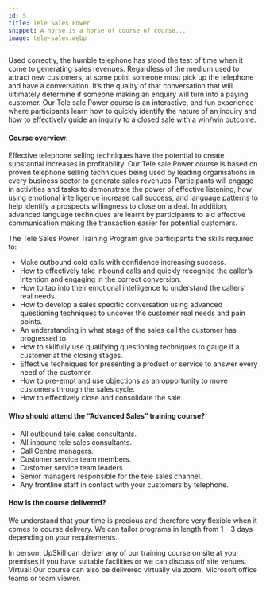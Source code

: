 ```yaml
---
id: 5
title: Tele Sales Power
snippet: A horse is a horse of course of course...
image: tele-sales.webp
---
```


Used correctly, the humble telephone has stood the test of time when it come to generating sales revenues. Regardless of the medium used to attract new customers, at some point someone must pick up the telephone and have a conversation. It’s the quality of that conversation that will ultimately determine if someone making an enquiry will turn into a paying customer. Our Tele sale Power course is an interactive, and fun experience where participants learn how to quickly identify the nature of an inquiry and how to effectively guide an inquiry to a closed sale with a win/win outcome.

#### Course overview:

Effective telephone selling techniques have the potential to create substantial increases in profitability. Our Tele sale Power course is based on proven telephone selling techniques being used by leading organisations in every business sector to generate sales revenues. Participants will engage in activities and tasks to demonstrate the power of effective listening, how using emotional intelligence increase call success, and language patterns to help identify a prospects willingness to close on a deal. In addition, advanced language techniques are learnt by participants to aid effective communication making the transaction easier for potential customers.

The Tele Sales Power Training Program give participants the skills required to:

- Make outbound cold calls with confidence increasing success.
- How to effectively take inbound calls and quickly recognise the caller’s intention and engaging in the correct conversion.
- How to tap into their emotional intelligence to understand the callers’ real needs.
- How to develop a sales specific conversation using advanced questioning techniques to uncover the customer real needs and pain points.
- An understanding in what stage of the sales call the customer has progressed to.
- How to skilfully use qualifying questioning techniques to gauge if a customer at the closing stages.
- Effective techniques for presenting a product or service to answer every need of the customer.
- How to pre-empt and use objections as an opportunity to move customers through the sales cycle.
- How to effectively close and consolidate the sale.

#### Who should attend the “Advanced Sales” training course?

- All outbound tele sales consultants.
- All inbound tele sales consultants.
- Call Centre managers.
- Customer service team members.
- Customer service team leaders.
- Senior managers responsible for the tele sales channel.
- Any frontline staff in contact with your customers by telephone.

#### How is the course delivered?

We understand that your time is precious and therefore very flexible when it comes to course delivery. We can tailor programs in length from 1 – 3 days depending on your requirements.

In person: UpSkill can deliver any of our training course on site at your premises if you have suitable facilities or we can discuss off site venues.
Virtual: Our course can also be delivered virtually via zoom, Microsoft office teams or team viewer.
